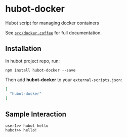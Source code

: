 # hubot-docker

Hubot script for managing docker containers

See [`src/docker.coffee`](src/docker.coffee) for full documentation.

## Installation

In hubot project repo, run:

`npm install hubot-docker --save`

Then add **hubot-docker** to your `external-scripts.json`:

```json
[
  "hubot-docker"
]
```

## Sample Interaction

```
user1>> hubot hello
hubot>> hello!
```

